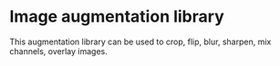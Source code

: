 # Image augmentation library

This augmentation library can be used to crop, flip, blur, sharpen, mix channels, overlay images.
